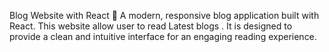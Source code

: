 Blog Website with React 📖
A modern, responsive blog application built with React. This  website allow user to read Latest blogs .
 It is designed to provide a clean and intuitive interface for an engaging reading experience.
